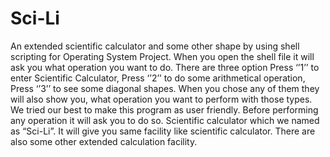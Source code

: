 # Sci-Li
An extended scientific calculator and some other shape by using shell scripting for Operating System Project. 
When you open the shell file it will ask you what operation you want to do. There are three option Press ‘’1’’ to enter Scientific Calculator, Press ‘’2’’ to do some arithmetical operation, Press ‘’3’’ to see some diagonal shapes. When you chose any of them they will also show you, what operation you want to perform with those types. We tried our best to make this program as user friendly. Before performing any operation it will ask you to do so. Scientific calculator which we named as “Sci-Li”. It will give you same facility like scientific calculator. There are also some other extended calculation facility. 
